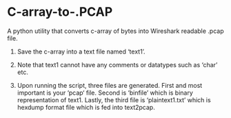 # C-array-to-.PCAP
A python utility that converts c-array of bytes into Wireshark readable .pcap file.

1. Save the c-array into a text file named ‘text1’. 

2. Note that text1 cannot have any comments or datatypes such as ‘char’ etc.  

3. Upon running the script, three files are generated. First and most important is your ‘pcap‘ file. Second is ‘binfile’ which is binary representation of text1. Lastly, the third file is ‘plaintext1.txt’ which is hexdump format file which is fed into text2pcap. 
